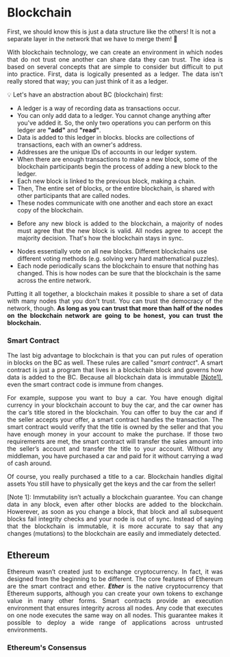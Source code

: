 # Blockchain

First, we should know this is just a data structure like the others! It is not a separate layer in the network that we have to merge them! :pinched_fingers: <br>
<p align="justify">
With blockchain technology, we can create an environment in which nodes that do not trust one another can share data they can trust. The idea is based on several concepts that are simple to consider but difficult to put into practice. First, data is logically presented as a ledger. The data isn't really stored that way; you can just think of it as a ledger.
</p>

:bulb: Let's have an abstraction about BC (blockchain) first:
* A ledger is a way of recording data as transactions occur.
* You can only add data to a ledger. You cannot change anything after you've added it. So, the only two operations you can perform on this ledger are <b>"add"</b> and <b>"read"</b>.
* Data is added to this ledger in blocks. blocks are collections of transactions, each with an owner's address.
* Addresses are the unique IDs of accounts in our ledger system.
* When there are enough transactions to make a new block, some of the blockchain participants begin the process of adding a new block to the ledger.
* Each new block is linked to the previous block, making a chain.
* Then, The entire set of blocks, or the entire blockchain, is shared with other participants that are called nodes.
* These nodes communicate with one another and each store an exact copy of the blockchain.
* <p align="justify">Before any new block is added to the blockchain, a majority of nodes must agree that the new block is valid. All nodes agree to accept the majority decision. That's how the blockchain stays in sync.</p>
* Nodes essentially vote on all new blocks. Different blockchains use different voting methods (e.g. solving very hard mathematical puzzles).
* Each node periodically scans the blockchain to ensure that nothing has changed. This is how nodes can be sure that the blockchain is the same across the entire network.

<p align="justify">
Putting it all together, a blockchain makes it possible to share a set of data with many nodes that you don't trust. You can trust the democracy of the network, though. <b>As long as you can trust that more than half of the nodes on the blockchain network are going to be honest, you can trust the blockchain.</b>
</p>

### Smart Contract
<p align="justify">
The last big advantage to blockchain is that you can put rules of operation in blocks on the BC as well. These rules are called "<em>smart contract</em>". A smart contract is just a program that lives in a blockchain block and governs how data is added to the BC. Because all blockchain data is immutable <a href="#footnote-1">[Note1]</a>, even the smart contract code is immune from changes.
</p>

<p align="justify">
  For example, suppose you want to buy a car. You have enough digital currency in your blockchain account to buy the car, and the car owner has the car’s title stored in the blockchain. You can offer to buy the car and if the seller accepts your offer, a smart contract handles the transaction.
The smart contract would verify that the title is owned by the seller and that you have enough money in your account to 
make the purchase. If those two requirements are met, the smart contract will
transfer the sales amount into the seller’s account and transfer the title to your
account. Without any middleman, you have purchased a car and paid for it without
carrying a wad of cash around.
</p>

<p align="justify">
Of course, you really purchased a title to a car. Blockchain handles digital assets You still have to physically get the keys and the car from the seller!
</p>

<p id="footnote-1" align="justify">[Note 1]: Immutability  isn’t  actually  a  blockchain  guarantee.  You  can  change
data in any block,  even after other blocks are added to the blockchain.
Howerever, as soon as you change a block, that block and all subsequent blocks fail integrity checks  and  your  node  is  out  of  sync. 
 Instead  of  saying  that  the  blockchain  is 
immutable, it is more accurate to say that any changes (mutations) to the blockchain
are easily and immediately detected. </p>

## Ethereum
<p align="justify">
Ethereum wasn’t created just to exchange cryptocurrency. In fact, it was designed
from  the  beginning  to  be  different.  The  core  features  of  Ethereum  are  the 
smart  contract  and  ether. 
<b><em>Ether</em></b>  is  the  native  cryptocurrency  that  Ethereum
supports,  although  you  can  create  your  own  tokens  to  exchange  value  in  many 
other  forms. Smart  contracts  provide  an  execution  environment  that  ensures 
integrity across all nodes. Any code that executes on one node executes the same 
way  on  all  nodes.  This  guarantee  makes  it  possible  to  deploy  a  wide  range  of applications across untrusted environments.
</p>

### Ethereum's Consensus
<p align="justify">

</p>
